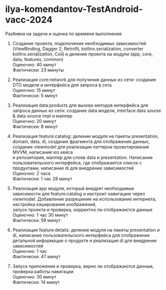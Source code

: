 # ilya-komendantov-TestAndroid-vacc-2024  

Разбивка на задачи и оценка по времени выполнения  
1. Создание проекта, подключение необходимых зависимостей (ViewBinding, Dagger 2, Retrofit, kotlinx.serialization, converter kotlinx.serialization, Coil) и деление проекта на модули (app, core, data, features, common)  
Оценочно: 40 минут  
Фактически: 23 минуты  

2. Реализация core:network для получения данных из сети: создание DTO модели и интерфейса для запроса в сеть  
Оценочно: 15 минут  
Фактически: 5 минут  

3. Реализация data:products для вызова методов интерфейса для запроса данных из сети: создание data модели, interface data sourse & data source impl и маппер  
Оценочно: 20 минут  
Фактически: 8 минут   

4. Реализация feature:catalog: деление модуля на пакеты presentation, domain, data, di, создание фрагмента для отображения данных, создание viewmodel для реализации паттерна проектирования MVVM, написание юз кейса  
и репозитория, маппер для слоев data и presentation. Написание пользовательского интерфейса, где отображается список с продуктами, написание di для внедрение зависимостей  
Оценочно: 2 часа  
Фактически: 1 час 28 минут  

5. Реализация app модуля, который внедрит необходимые зависимости для feature:catalog и настроит навигацию через viewmodel. Добавление разрешение на использование интернета, настройка кэширования изображений,  
запуск проекта и проверка, корректно ли отображаются данные  
Оценочно: 1 час 30 минут  
Фактически: 59 минут  

6. Реализация feature:details: деление модуля на пакеты presentation и di, написание пользовательского интерфейса для отображение детальной информации о продукте и реализация di для внедрение зависимостей  
Оценочно: 1 час  
Фактически: 47 минут  

7. Запуск приложения и проверка, верно ли отображаются данные, проверка работы навигации  
Оценочно: 30 минут  
Фактически: 14 минут  
